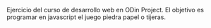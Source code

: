 Ejercicio del curso de desarrollo web en ODin Project. El objetivo
es programar en javascript el juego piedra papel o tijeras.
